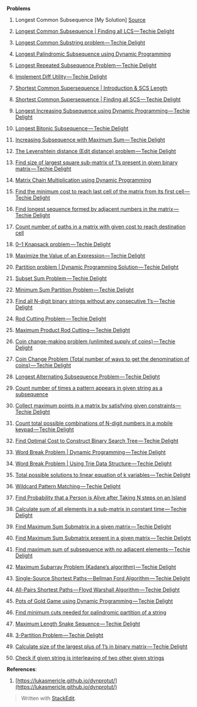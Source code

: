 
**Problems**
1.  Longest Common Subsequence [My Solution] [Source](http://www.techiedelight.com/longest-common-subsequence/)
    
2.  [Longest Common Subsequence | Finding all LCS — Techie Delight](http://www.techiedelight.com/longest-common-subsequence-finding-lcs/)
    
3.  [Longest Common Substring problem — Techie Delight](http://www.techiedelight.com/longest-common-substring-problem/)
    
4.  [Longest Palindromic Subsequence using Dynamic Programming](http://www.techiedelight.com/longest-palindromic-subsequence-using-dynamic-programming/)
    
5.  [Longest Repeated Subsequence Problem — Techie Delight](http://www.techiedelight.com/longest-repeated-subsequence-problem/)
    
6.  [Implement Diff Utility — Techie Delight](http://www.techiedelight.com/implement-diff-utility/)
    
7.  [Shortest Common Supersequence | Introduction & SCS Length](http://www.techiedelight.com/shortest-common-supersequence-introduction-scs-length/)
    
8.  [Shortest Common Supersequence | Finding all SCS — Techie Delight](http://www.techiedelight.com/shortest-common-supersequence-finding-scs/)
    
9.  [Longest Increasing Subsequence using Dynamic Programming — Techie Delight](http://www.techiedelight.com/longest-increasing-subsequence-using-dynamic-programming/)
    
10.  [Longest Bitonic Subsequence — Techie Delight](http://www.techiedelight.com/longest-bitonic-subsequence/)
    
11.  [Increasing Subsequence with Maximum Sum — Techie Delight](http://www.techiedelight.com/increasing-subsequence-with-maximum-sum/)
    
12.  [The Levenshtein distance (Edit distance) problem — Techie Delight](http://www.techiedelight.com/levenshtein-distance-edit-distance-problem/)
    
13.  [Find size of largest square sub-matrix of 1’s present in given binary matrix — Techie Delight](http://www.techiedelight.com/find-size-largest-square-sub-matrix-1s-present-given-binary-matrix/)
    
14.  [Matrix Chain Multiplication using Dynamic Programming](http://www.techiedelight.com/matrix-chain-multiplication/)
    
15.  [Find the minimum cost to reach last cell of the matrix from its first cell — Techie Delight](http://www.techiedelight.com/find-minimum-cost-reach-last-cell-matrix-first-cell/)
    
16.  [Find longest sequence formed by adjacent numbers in the matrix — Techie Delight](http://www.techiedelight.com/find-longest-sequence-formed-adjacent-numbers-matrix/)
    
17.  [Count number of paths in a matrix with given cost to reach destination cell](http://www.techiedelight.com/counting-paths-on-grid-to-reach-destination-cell/)
    
18.  [0–1 Knapsack problem — Techie Delight](http://www.techiedelight.com/0-1-knapsack-problem/)
    
19.  [Maximize the Value of an Expression — Techie Delight](http://www.techiedelight.com/maximize-value-of-the-expression/)
    
20.  [Partition problem | Dynamic Programming Solution — Techie Delight](http://www.techiedelight.com/partition-problem/)
    
21.  [Subset Sum Problem — Techie Delight](http://www.techiedelight.com/subset-sum-problem/)
    
22.  [Minimum Sum Partition Problem — Techie Delight](http://www.techiedelight.com/minimum-sum-partition-problem/)
    
23.  [Find all N-digit binary strings without any consecutive 1’s — Techie Delight](http://www.techiedelight.com/find-n-digit-binary-strings-without-consecutive-1s/)
    
24.  [Rod Cutting Problem — Techie Delight](http://www.techiedelight.com/rot-cutting/)
    
25.  [Maximum Product Rod Cutting — Techie Delight](http://www.techiedelight.com/maximum-product-rod-cutting/)
    
26.  [Coin change-making problem (unlimited supply of coins) — Techie Delight](http://www.techiedelight.com/coin-change-making-problem-unlimited-supply-coins/)
    
27.  [Coin Change Problem (Total number of ways to get the denomination of coins) — Techie Delight](http://www.techiedelight.com/coin-change-problem-find-total-number-ways-get-denomination-coins/)
    
28.  [Longest Alternating Subsequence Problem — Techie Delight](http://www.techiedelight.com/longest-alternating-subsequence/)
    
29.  [Count number of times a pattern appears in given string as a subsequence](http://www.techiedelight.com/count-number-times-pattern-appears-given-string-subsequence/)
    
30.  [Collect maximum points in a matrix by satisfying given constraints — Techie Delight](http://www.techiedelight.com/collect-maximum-points-matrix-satisfying-given-constraints/)
    
31.  [Count total possible combinations of N-digit numbers in a mobile keypad — Techie Delight](http://www.techiedelight.com/count-total-possible-combinations-n-digit-numbers-mobile-keypad/)
    
32.  [Find Optimal Cost to Construct Binary Search Tree — Techie Delight](http://www.techiedelight.com/find-optimal-cost-to-construct-binary-search-tree/)
    
33.  [Word Break Problem | Dynamic Programming — Techie Delight](http://www.techiedelight.com/word-break-problem/)
    
34.  [Word Break Problem | Using Trie Data Structure — Techie Delight](http://www.techiedelight.com/word-break-problem-using-trie/)
    
35.  [Total possible solutions to linear equation of k variables — Techie Delight](http://www.techiedelight.com/total-possible-solutions-linear-equation-k-variables/)
    
36.  [Wildcard Pattern Matching — Techie Delight](http://www.techiedelight.com/wildcard-pattern-matching/)
    
37.  [Find Probability that a Person is Alive after Taking N steps on an Island](http://www.techiedelight.com/probability-alive-after-taking-n-steps-island/)
    
38.  [Calculate sum of all elements in a sub-matrix in constant time — Techie Delight](http://www.techiedelight.com/calculate-sum-elements-sub-matrix-constant-time/)
    
39.  [Find Maximum Sum Submatrix in a given matrix — Techie Delight](http://www.techiedelight.com/find-maximum-sum-submatrix-in-given-matrix/)
    
40.  [Find Maximum Sum Submatrix present in a given matrix — Techie Delight](http://www.techiedelight.com/find-maximum-sum-submatrix-present-given-matrix/)
    
41.  [Find maximum sum of subsequence with no adjacent elements — Techie Delight](http://www.techiedelight.com/maximum-sum-of-subsequence-with-no-adjacent-elements)
    
42.  [Maximum Subarray Problem (Kadane’s algorithm) — Techie Delight](http://www.techiedelight.com/maximum-subarray-problem-kadanes-algorithm/)
    
43.  [Single-Source Shortest Paths — Bellman Ford Algorithm — Techie Delight](http://www.techiedelight.com/single-source-shortest-paths-bellman-ford-algorithm/)
    
44.  [All-Pairs Shortest Paths — Floyd Warshall Algorithm — Techie Delight](http://www.techiedelight.com/pairs-shortest-paths-floyd-warshall-algorithm/)
    
45.  [Pots of Gold Game using Dynamic Programming — Techie Delight](http://www.techiedelight.com/pots-gold-game-dynamic-programming/)
    
46.  [Find minimum cuts needed for palindromic partition of a string](http://www.techiedelight.com/find-minimum-cuts-needed-palindromic-partition-string/)
    
47.  [Maximum Length Snake Sequence — Techie Delight](http://www.techiedelight.com/maximum-length-snake-sequence/)
    
48.  [3-Partition Problem — Techie Delight](http://www.techiedelight.com/3-partition-problem/)
    
49.  [Calculate size of the largest plus of 1’s in binary matrix — Techie Delight](http://www.techiedelight.com/calculate-size-largest-plus-1s-binary-matrix/)
    
50.  [Check if given string is interleaving of two other given strings](http://www.techiedelight.com/check-string-interleaving-two-given-strings/)

**References**:

1. [https://lukasmericle.github.io/dynprotut/](https://lukasmericle.github.io/dynprotut/)  
  
  
> Written with [StackEdit](https://stackedit.io/).
<!--stackedit_data:
eyJoaXN0b3J5IjpbLTcwOTM4OTg5NCwyMDUzNTQzNjA2XX0=
-->
